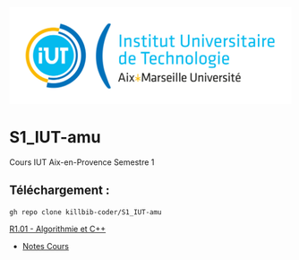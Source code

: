 ![IUT Image](Autre/Univ_Aix-Marseille_-_IUT.svg.png)
# S1_IUT-amu
Cours IUT Aix-en-Provence Semestre 1


## Téléchargement :
```
gh repo clone killbib-coder/S1_IUT-amu
```
[R1.01 - Algorithmie et C++](R1.03%20-%20Archi%20Ordi%20et%20Syst%20d'Exploit)


- [Notes Cours](note)
